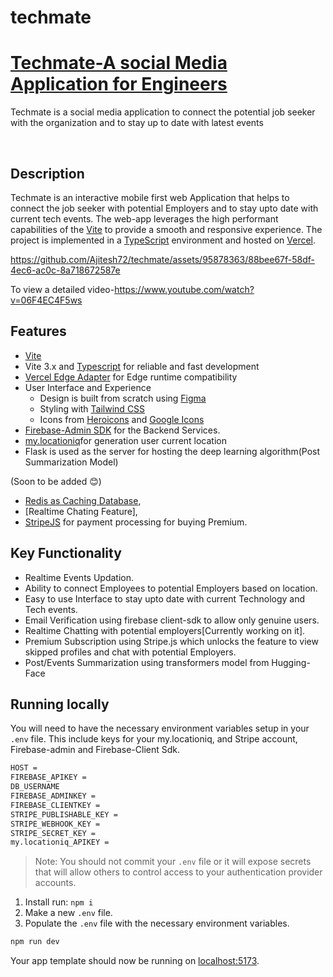 # techmate
<a href="[https://clumsy-keys.vercel.app/](https://techmate.vercel.app/)">
    <h1>Techmate-A social Media Application for Engineers</h1>
</a>
<p >
  Techmate is a social media application to connect the potential job seeker with the organization and to stay up to date with latest events
</p>
<br/>

## Description

Techmate is an interactive mobile first web Application that helps to connect the job seeker with potential Employers and to stay upto date with current tech events. The web-app leverages the high performant capabilities of the [Vite]([https://svelte.dev/](https://vitejs.dev/)) to provide a smooth and responsive experience. The project is implemented in a [TypeScript](https://www.typescriptlang.org/) environment and hosted on [Vercel](https://vercel.com).


https://github.com/Ajitesh72/techmate/assets/95878363/88bee67f-58df-4ec6-ac0c-8a718672587e

To view a detailed video-https://www.youtube.com/watch?v=06F4EC4F5ws

## Features

- [Vite](https://vitejs.dev/) 
- Vite 3.x and [Typescript](https://vercel.com/ai) for reliable and fast development
- [Vercel Edge Adapter]() for Edge runtime compatibility
- User Interface and Experience
  - Design is built from scratch using [Figma](https://www.figma.com/)
  - Styling with [Tailwind CSS](https://tailwindcss.com)
  - Icons from [Heroicons](https://heroicons.com) and [Google Icons](https://fonts.google.com/icons)
- [Firebase-Admin SDK](https://github.com/firebase/firebase-admin-node) for the Backend Services.
- [my.locationiq](https://locationiq.com/docs)for generation user current location
- Flask is used as the server for hosting the deep learning algorithm(Post Summarization Model)

(Soon to be added 😊)
- [Redis as Caching Database](https://supabase.com/docs/guides/auth),
- [Realtime Chating Feature],
- [StripeJS](https://stripe.com/docs/js) for payment processing for buying Premium.

## Key Functionality
- Realtime Events Updation.
- Ability to connect Employees to potential Employers based on location.
- Easy to use Interface to stay upto date with current Technology and Tech events.
- Email Verification using firebase client-sdk to allow only genuine users.
- Realtime Chatting with potential employers[Currently working on it].
- Premium Subscription using Stripe.js which unlocks the feature to view skipped profiles and chat with potential Employers.
- Post/Events Summarization using transformers model from Hugging-Face

## Running locally

You will need to have the necessary environment variables setup in your `.env` file.
This include keys for your my.locationiq, and Stripe account, Firebase-admin and Firebase-Client Sdk. 
    
```bash
HOST =
FIREBASE_APIKEY =
DB_USERNAME
FIREBASE_ADMINKEY =
FIREBASE_CLIENTKEY =
STRIPE_PUBLISHABLE_KEY =
STRIPE_WEBHOOK_KEY =
STRIPE_SECRET_KEY =
my.locationiq_APIKEY =
```

> Note: You should not commit your `.env` file or it will expose secrets that will allow others to control access to your authentication provider accounts.

1. Install run: `npm i`
2. Make a new `.env` file.
3. Populate the `.env` file with the necessary environment variables.

```bash
npm run dev
```

Your app template should now be running on [localhost:5173](http://localhost:5173/).




